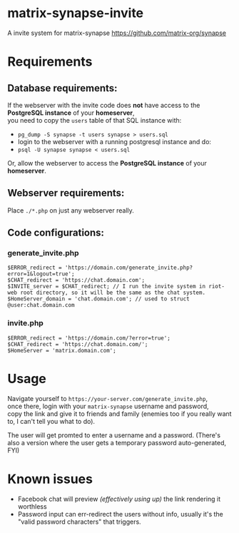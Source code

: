 # matrix-synapse-invite
A invite system for matrix-synapse https://github.com/matrix-org/synapse

# Requirements
## Database requirements:

If the webserver with the invite code does **not** have access to the **PostgreSQL instance** of your **homeserver**,<br>
you need to copy the `users` table of that SQL instance with:
 * `pg_dump -S synapse -t users synapse > users.sql`
 * login to the webserver with a running postgresql instance and do:
 * `psql -U synapse synapse < users.sql`

Or, allow the webserver to access the **PostgreSQL instance** of your **homeserver**.

## Webserver requirements:
Place `./*.php` on just any webserver really.<br>

## Code configurations:

### generate_invite.php

    $ERROR_redirect = 'https://domain.com/generate_invite.php?error=1&logout=true';
    $CHAT_redirect = 'https://chat.domain.com';
    $INVITE_server = $CHAT_redirect; // I run the invite system in riot-web root directory, so it will be the same as the chat system.
    $HomeServer_domain = 'chat.domain.com'; // used to struct @user:chat.domain.com

### invite.php

    $ERROR_redirect = 'https://domain.com/?error=true';
    $CHAT_redirect = 'https://chat.domain.com/';
    $HomeServer = 'matrix.domain.com';

# Usage
Navigate yourself to `https://your-server.com/generate_invite.php`,<br>
once there, login with your `matrix-synapse` username and password,<br>
copy the link and give it to friends and family (enemies too if you really want to, I can't tell you what to do).

The user will get promted to enter a username and a password.
(There's also a version where the user gets a temporary password auto-generated, FYI)

# Known issues
* Facebook chat will preview *(effectively using up)* the link rendering it worthless
* Password input can err-redirect the users without info, usually it's the "valid password characters" that triggers.
